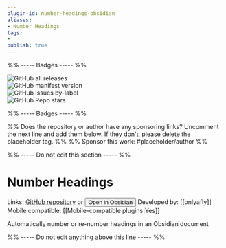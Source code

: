 ```yaml
---
plugin-id: number-headings-obsidian
aliases:
- Number Headings
tags: 
- 
publish: true
---
```


%% ----- Badges ----- %%

![GitHub all releases](https://img.shields.io/github/downloads/onlyafly/number-headings-obsidian/total?color=573E7A&logo=github&style=for-the-badge)   
![GitHub manifest version](https://img.shields.io/github/manifest-json/v/onlyafly/number-headings-obsidian?color=573E7A&logo=github&style=for-the-badge)   
![GitHub issues by-label](https://img.shields.io/github/issues/onlyafly/number-headings-obsidian/help%20wanted?color=573E7A&logo=github&style=for-the-badge)   
![GitHub Repo stars](https://img.shields.io/github/stars/onlyafly/number-headings-obsidian?color=573E7A&logo=github&style=for-the-badge)

%% ----- Badges ----- %%

%% Does the repository or author have any sponsoring links? Uncomment the next line and add them below. If they don't, please delete the placeholder tag. %%
%% Sponsor this work: #placeholder/author %%

%% ----- Do not edit this section ----- %%

# Number Headings

Links: [GitHub repository](https://github.com/onlyafly/number-headings-obsidian) or [<button id=HH>Open in Obsidian</button>](obsidian://goto-plugin?id=number-headings-obsidian)
Developed by: [[onlyafly]]
Mobile compatible: [[Mobile-compatible plugins|Yes]]

Automatically number or re-number headings in an Obsidian document

%% ----- Do not edit anything above this line ----- %% 
